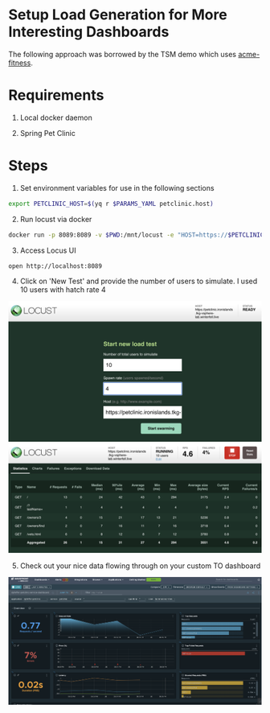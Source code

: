 # Setup Load Generation for More Interesting Dashboards

The following approach was borrowed by the TSM demo which uses [acme-fitness](https://github.com/vmwarecloudadvocacy/acme_fitness_demo/tree/master/traffic-generator).

# Requirements

1. Local docker daemon

2. Spring Pet Clinic

# Steps

1. Set environment variables for use in the following sections

```bash
export PETCLINIC_HOST=$(yq r $PARAMS_YAML petclinic.host)
```

2. Run locust via docker

```bash
docker run -p 8089:8089 -v $PWD:/mnt/locust -e "HOST=https://$PETCLINIC_HOST" locustio/locust -f /mnt/locust/traffic-generator/locustfile.py -H https://$PETCLINIC_HOST
```

3. Access Locus UI

```bash
open http://localhost:8089
```

4. Click on 'New Test' and provide the number of users to simulate.   I used 10 users with hatch rate 4

![Locust Test Setup](locust-test-setup.png)
![Locust Running](locust-test-running.png)

5. Check out your nice data flowing through on your custom TO dashboard

![Custom TO Dashboard](custom-dashboard.png)
